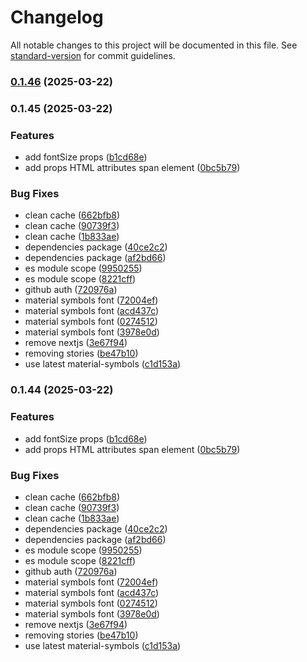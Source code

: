 # Changelog

All notable changes to this project will be documented in this file. See [standard-version](https://github.com/conventional-changelog/standard-version) for commit guidelines.

### [0.1.46](https://github.com/JabirDeveloper/material-symbols/compare/v0.1.45...v0.1.46) (2025-03-22)

### 0.1.45 (2025-03-22)


### Features

* add fontSize props ([b1cd68e](https://github.com/JabirDeveloper/material-symbols/commit/b1cd68ef1480ae568e6cf5a838d9e1a8a04b66b4))
* add props HTML attributes span element ([0bc5b79](https://github.com/JabirDeveloper/material-symbols/commit/0bc5b7929366723852691d37e5cb2d2f62d7f862))


### Bug Fixes

* clean cache ([662bfb8](https://github.com/JabirDeveloper/material-symbols/commit/662bfb858c71fda0be193213c78167804ecfb964))
* clean cache ([90739f3](https://github.com/JabirDeveloper/material-symbols/commit/90739f3d9d35db41c3592b1d33f00e621a5cfe3c))
* clean cache ([1b833ae](https://github.com/JabirDeveloper/material-symbols/commit/1b833ae0202b86865ef9d706013dbe727d0b286f))
* dependencies package ([40ce2c2](https://github.com/JabirDeveloper/material-symbols/commit/40ce2c21ace70c2b800ea42481e8d192d0820d70))
* dependencies package ([af2bd66](https://github.com/JabirDeveloper/material-symbols/commit/af2bd663d336b3c8ae85e18a5aa9467e4d4460e2))
* es module scope ([9950255](https://github.com/JabirDeveloper/material-symbols/commit/99502556310e33cecc3977e76cbd5400b18917a8))
* es module scope ([8221cff](https://github.com/JabirDeveloper/material-symbols/commit/8221cff4c7b271c02d729ea42481999c827b708c))
* github auth ([720976a](https://github.com/JabirDeveloper/material-symbols/commit/720976a50735d5d73e9a408b1e71d9c2a104426d))
* material symbols font ([72004ef](https://github.com/JabirDeveloper/material-symbols/commit/72004ef8e90dd285d2605119d98eb7536a0fb421))
* material symbols font ([acd437c](https://github.com/JabirDeveloper/material-symbols/commit/acd437c4d917c6c98de0629d620d63228315b2ac))
* material symbols font ([0274512](https://github.com/JabirDeveloper/material-symbols/commit/0274512099e6a0535f5a6ca661b9784abab3bc1e))
* material symbols font ([3978e0d](https://github.com/JabirDeveloper/material-symbols/commit/3978e0d075abe623e917e260384dc529a7a4d160))
* remove nextjs ([3e67f94](https://github.com/JabirDeveloper/material-symbols/commit/3e67f945a45c8caed7fb98630d21d023e571c48a))
* removing stories ([be47b10](https://github.com/JabirDeveloper/material-symbols/commit/be47b10f84e38c6ab0f99a85db389a4d6bb04c86))
* use latest material-symbols ([c1d153a](https://github.com/JabirDeveloper/material-symbols/commit/c1d153a7a700b30b6a5d925fc49e317dbe7a17c7))

### 0.1.44 (2025-03-22)


### Features

* add fontSize props ([b1cd68e](https://github.com/JabirDeveloper/material-symbols/commit/b1cd68ef1480ae568e6cf5a838d9e1a8a04b66b4))
* add props HTML attributes span element ([0bc5b79](https://github.com/JabirDeveloper/material-symbols/commit/0bc5b7929366723852691d37e5cb2d2f62d7f862))


### Bug Fixes

* clean cache ([662bfb8](https://github.com/JabirDeveloper/material-symbols/commit/662bfb858c71fda0be193213c78167804ecfb964))
* clean cache ([90739f3](https://github.com/JabirDeveloper/material-symbols/commit/90739f3d9d35db41c3592b1d33f00e621a5cfe3c))
* clean cache ([1b833ae](https://github.com/JabirDeveloper/material-symbols/commit/1b833ae0202b86865ef9d706013dbe727d0b286f))
* dependencies package ([40ce2c2](https://github.com/JabirDeveloper/material-symbols/commit/40ce2c21ace70c2b800ea42481e8d192d0820d70))
* dependencies package ([af2bd66](https://github.com/JabirDeveloper/material-symbols/commit/af2bd663d336b3c8ae85e18a5aa9467e4d4460e2))
* es module scope ([9950255](https://github.com/JabirDeveloper/material-symbols/commit/99502556310e33cecc3977e76cbd5400b18917a8))
* es module scope ([8221cff](https://github.com/JabirDeveloper/material-symbols/commit/8221cff4c7b271c02d729ea42481999c827b708c))
* github auth ([720976a](https://github.com/JabirDeveloper/material-symbols/commit/720976a50735d5d73e9a408b1e71d9c2a104426d))
* material symbols font ([72004ef](https://github.com/JabirDeveloper/material-symbols/commit/72004ef8e90dd285d2605119d98eb7536a0fb421))
* material symbols font ([acd437c](https://github.com/JabirDeveloper/material-symbols/commit/acd437c4d917c6c98de0629d620d63228315b2ac))
* material symbols font ([0274512](https://github.com/JabirDeveloper/material-symbols/commit/0274512099e6a0535f5a6ca661b9784abab3bc1e))
* material symbols font ([3978e0d](https://github.com/JabirDeveloper/material-symbols/commit/3978e0d075abe623e917e260384dc529a7a4d160))
* remove nextjs ([3e67f94](https://github.com/JabirDeveloper/material-symbols/commit/3e67f945a45c8caed7fb98630d21d023e571c48a))
* removing stories ([be47b10](https://github.com/JabirDeveloper/material-symbols/commit/be47b10f84e38c6ab0f99a85db389a4d6bb04c86))
* use latest material-symbols ([c1d153a](https://github.com/JabirDeveloper/material-symbols/commit/c1d153a7a700b30b6a5d925fc49e317dbe7a17c7))
